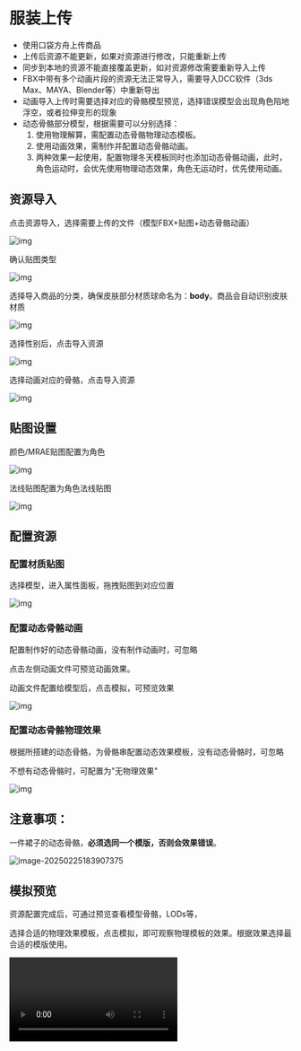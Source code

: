 # 服装上传

- 使用口袋方舟上传商品
- 上传后资源不能更新，如果对资源进行修改，只能重新上传
- 同步到本地的资源不能直接覆盖更新，如对资源修改需要重新导入上传
- FBX中带有多个动画片段的资源无法正常导入，需要导入DCC软件（3ds Max、MAYA、Blender等）中重新导出
- 动画导入上传时需要选择对应的骨骼模型预览，选择错误模型会出现角色陷地浮空，或者拉伸变形的现象
- 动态骨骼部分模型，根据需要可以分别选择：
  1. 使用物理解算，需配置动态骨骼物理动态模板。
  2. 使用动画效果，需制作并配置动态骨骼动画。
  3. 两种效果一起使用，配置物理冬天模板同时也添加动态骨骼动画，此时，角色运动时，会优先使用物理动态效果，角色无运动时，优先使用动画。

## 资源导入

点击资源导入，选择需要上传的文件（模型FBX+贴图+动态骨骼动画）

![img](https://arkimg.ark.online/1739959349364-10.png)

确认贴图类型

![img](https://arkimg.ark.online/1739959349363-1.png)

选择导入商品的分类，确保皮肤部分材质球命名为：**body**。商品会自动识别皮肤材质

![img](https://arkimg.ark.online/1739959349363-2.png)

选择性别后，点击导入资源

![img](https://arkimg.ark.online/1739959349363-3.png)

选择动画对应的骨骼，点击导入资源

![img](https://arkimg.ark.online/1739959349363-4.png)

## 贴图设置

颜色/MRAE贴图配置为角色

![img](https://arkimg.ark.online/1739959349363-5.png)

法线贴图配置为角色法线贴图

![img](https://arkimg.ark.online/1739959349364-6.png)

## 配置资源

### 配置材质贴图

选择模型，进入属性面板，拖拽贴图到对应位置

![img](https://arkimg.ark.online/1739959349364-7.png)

### 配置动态骨骼动画

配置制作好的动态骨骼动画，没有制作动画时，可忽略

点击左侧动画文件可预览动画效果。

动画文件配置给模型后，点击模拟，可预览效果

![img](https://arkimg.ark.online/1739959349364-8.png)

### 配置动态骨骼物理效果

根据所搭建的动态骨骼，为骨骼串配置动态效果模板，没有动态骨骼时，可忽略

不想有动态骨骼时，可配置为"无物理效果"

![img](https://arkimg.ark.online/1739959349364-9.png)

## 注意事项：

一件裙子的动态骨骼，**必须选同一个模版，否则会效果错误**。

![image-20250225183907375](https://arkimg.ark.online/image-20250225183907375.png)

## 模拟预览

资源配置完成后，可通过预览查看模型骨骼，LODs等，

选择合适的物理效果模板，点击模拟，即可观察物理模板的效果。根据效果选择最合适的模版使用。

<video controls src="https://arkimg.ark.online/%E6%9C%8D%E8%A3%85%E4%B8%8A%E4%BC%A0.mp4" />

## 上传

资源配置完成后，可以点击资源上传，等待审核完成后直接上传到素材库，并在创作者中心查看资源上传进度。